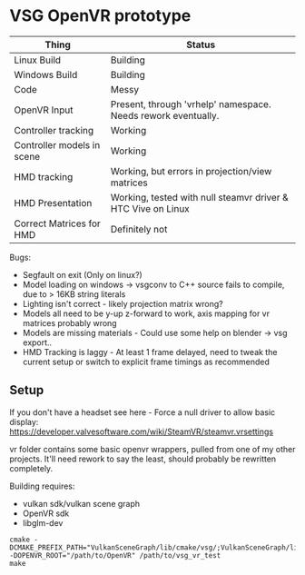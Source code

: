 # VSG OpenVR prototype

Thing                        | Status
-----------------------------|--------
Linux Build                  | Building
Windows Build                | Building
Code                         | Messy
OpenVR Input                 | Present, through 'vrhelp' namespace. Needs rework eventually.
Controller tracking          | Working
Controller models in scene   | Working
HMD tracking                 | Working, but errors in projection/view matrices
HMD Presentation             | Working, tested with null steamvr driver & HTC Vive on Linux
Correct Matrices for HMD     | Definitely not

Bugs:
* Segfault on exit (Only on linux?)
* Model loading on windows -> vsgconv to C++ source fails to compile, due to > 16KB string literals
* Lighting isn't correct - likely projection matrix wrong?
* Models all need to be y-up z-forward to work, axis mapping for vr matrices probably wrong
* Models are missing materials - Could use some help on blender -> vsg export..
* HMD Tracking is laggy - At least 1 frame delayed, need to tweak the current setup or switch to explicit frame timings as recommended

## Setup

If you don't have a headset see here - Force a null driver to allow basic display:
https://developer.valvesoftware.com/wiki/SteamVR/steamvr.vrsettings

vr folder contains some basic openvr wrappers, pulled from one of my other projects. It'll need rework to say the least, should probably be rewritten completely.

Building requires:
* vulkan sdk/vulkan scene graph
* OpenVR sdk
* libglm-dev

```
cmake -DCMAKE_PREFIX_PATH="VulkanSceneGraph/lib/cmake/vsg/;VulkanSceneGraph/lib/cmake/vsg_glslang"  -DOPENVR_ROOT="/path/to/OpenVR" /path/to/vsg_vr_test
make
```
